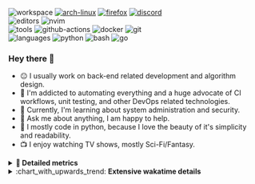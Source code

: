 ![workspace](https://img.shields.io/static/v1?label=&message=workspace:&color=555&style=flat-square)
[![arch-linux](https://img.shields.io/static/v1?logo=arch-linux&label=&message=Arch%20Linux&color=111&logoColor=AAA&style=flat-square)](https://archlinux.org)
[![firefox](https://img.shields.io/static/v1?logo=firefox-browser&label=&message=Firefox&color=111&logoColor=AAA&style=flat-square)](https://mozilla.org/en-US/firefox/)
[![discord](https://img.shields.io/static/v1?logo=discord&label=&message=Discord&color=111&logoColor=AAA&style=flat-square)](https://discord.gg/B8rf3xxgbJ)
<br>
![editors](https://img.shields.io/static/v1?label=&message=editors:&color=555&style=flat-square)
![nvim](https://img.shields.io/static/v1?logo=neovim&label=&message=NeoVim&color=111&logoColor=AAA&style=flat-square)
<br>
![tools](https://img.shields.io/static/v1?label=&message=tools:&color=555&style=flat-square)
![github-actions](https://img.shields.io/static/v1?logo=github-actions&label=&message=github%20actions&color=111&logoColor=AAA&style=flat-square)
![docker](https://img.shields.io/static/v1?logo=docker&label=&message=docker&color=111&logoColor=AAA&style=flat-square)
![git](https://img.shields.io/static/v1?logo=git&label=&message=git&color=111&logoColor=AAA&style=flat-square)
<br>
![languages](https://img.shields.io/static/v1?label=&message=languages:&color=555&style=flat-square)
![python](https://img.shields.io/static/v1?logo=python&label=&message=python&color=111&logoColor=AAA&style=flat-square&link=)
![bash](https://img.shields.io/static/v1?logo=gnu-bash&label=&message=bash&color=111&logoColor=AAA&style=flat-square)
![go](https://img.shields.io/static/v1?logo=rust&label=&message=rust&color=111&logoColor=AAA&style=flat-square)

<!-- Load profile visitor count, but don't display it, keep it as a private stat, no need to show off (888)-->
[](https://visitor-badge.glitch.me/badge?page_id=ItsDrike.ItsDrike)

### Hey there 👋

- :neutral_face: I usually work on back-end related development and algorithm design.
- :man: I'm addicted to automating everything and a huge advocate of CI workflows, unit testing, and other DevOps related technologies.
- :seedling: Currently, I'm learning about system administration and security.
- :speech_balloon: Ask me about anything, I am happy to help.
- :snake: I mostly code in python, because I love the beauty of it's simplicity and readability.
- :tv: I enjoy watching TV shows, mostly Sci-Fi/Fantasy.

<details>
 <summary> <b>📌 Detailed metrics</b></summary>
 
 <table>
  <tr>
    <th>🙋 Profile Details</th>
    <th>🧮 Repositories traffic</th>
  </tr>
  <tr>
   <td>
     <img alt="" width="400" src="https://github.com/ItsDrike/ItsDrike/blob/master/metrics/profile.svg">
   </td>
   <td>
     <img alt="" width="400" src="https://github.com/ItsDrike/ItsDrike/blob/master/metrics/repositories.svg">
   </td>
  </tr>
  <tr>
    <th>📅 Isometric commit calendar</th>
    <th>🈷️ Most used languages</th>
  </tr>
  <tr>
    <td align="center">
      <img alt="" width="400" src="https://github.com/ItsDrike/ItsDrike/blob/master/metrics/isocalendar.svg">
    </td>
    <td>
      <img alt="" width="400" src="https://github.com/ItsDrike/ItsDrike/blob/master/metrics/languages.svg">
    </td>
  </tr>
  <tr>
   <th>♐ Code snippet of the day</th>
   <th>🌟 Recently starred repositories</th>
  </tr>
  <tr>
   <td align="center">
    <img alt="" width="400" src="https://github.com/ItsDrike/ItsDrike/blob/master/metrics/code_snippet.svg">
   </td>
   <td align="center">
    <img alt="" width="400" src="https://github.com/ItsDrike/ItsDrike/blob/master/metrics/starred_repos.svg">
   </td>
  </tr>
  <tr>
    <th>💡 Coding habits</th>
    <th>⏰ WakaTime plugin</th>
  </tr>
  <tr>
   <td align="center">
    <img alt="" width="400" src="https://github.com/ItsDrike/ItsDrike/blob/master/metrics/habits.svg">
   </td>
   <td align="center">
     <img alt="" width="400" src="https://github.com/ItsDrike/ItsDrike/blob/master/metrics/wakatime.svg">
   </td>
  </tr>
 </table>
</details>

<details>
 <summary>:chart_with_upwards_trend: <b>Extensive wakatime details</b></summary>
 
<!--START_SECTION:waka-->
![Code Time](http://img.shields.io/badge/Code%20Time-3%2C930%20hrs%207%20mins-blue)

**I'm a Night 🦉** 

```text
🌞 Morning                1386 commits        ██░░░░░░░░░░░░░░░░░░░░░░░   09.19 % 
🌆 Daytime                4552 commits        ████████░░░░░░░░░░░░░░░░░   30.18 % 
🌃 Evening                5468 commits        █████████░░░░░░░░░░░░░░░░   36.25 % 
🌙 Night                  3677 commits        ██████░░░░░░░░░░░░░░░░░░░   24.38 % 
```
📅 **I'm Most Productive on Monday** 

```text
Monday                   2640 commits        ████░░░░░░░░░░░░░░░░░░░░░   17.50 % 
Tuesday                  2306 commits        ████░░░░░░░░░░░░░░░░░░░░░   15.29 % 
Wednesday                2182 commits        ████░░░░░░░░░░░░░░░░░░░░░   14.47 % 
Thursday                 2097 commits        ███░░░░░░░░░░░░░░░░░░░░░░   13.90 % 
Friday                   1655 commits        ███░░░░░░░░░░░░░░░░░░░░░░   10.97 % 
Saturday                 1701 commits        ███░░░░░░░░░░░░░░░░░░░░░░   11.28 % 
Sunday                   2502 commits        ████░░░░░░░░░░░░░░░░░░░░░   16.59 % 
```


📊 **This Week I Spent My Time On** 

```text
💬 Programming Languages: 
Python                   8 hrs 20 mins       ███████████░░░░░░░░░░░░░░   44.48 % 
HTML                     6 hrs 2 mins        ████████░░░░░░░░░░░░░░░░░   32.16 % 
Vim Script               1 hr 5 mins         █░░░░░░░░░░░░░░░░░░░░░░░░   05.83 % 
Java                     48 mins             █░░░░░░░░░░░░░░░░░░░░░░░░   04.33 % 
C++                      45 mins             █░░░░░░░░░░░░░░░░░░░░░░░░   04.07 % 

🔥 Editors: 
Neovim                   18 hrs 45 mins      █████████████████████████   100.00 % 

💻 Operating System: 
Linux                    18 hrs 45 mins      █████████████████████████   100.00 % 
```

**I Mostly Code in Python** 

```text
Python                   50 repos            ██████████████████░░░░░░░   71.43 % 
C++                      4 repos             █░░░░░░░░░░░░░░░░░░░░░░░░   05.71 % 
Lua                      3 repos             █░░░░░░░░░░░░░░░░░░░░░░░░   04.29 % 
C                        2 repos             █░░░░░░░░░░░░░░░░░░░░░░░░   02.86 % 
PHP                      1 repo              ░░░░░░░░░░░░░░░░░░░░░░░░░   01.43 % 
```




 Last Updated on 04/11/2023 01:21:59 UTC
<!--END_SECTION:waka-->

</details>
